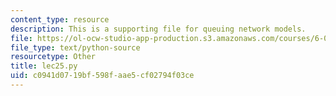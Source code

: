 ```yaml
---
content_type: resource
description: This is a supporting file for queuing network models.
file: https://ol-ocw-studio-app-production.s3.amazonaws.com/courses/6-00sc-introduction-to-computer-science-and-programming-spring-2011/c0941d0719bf598faae5cf02794f03ce_lec25.py
file_type: text/python-source
resourcetype: Other
title: lec25.py
uid: c0941d07-19bf-598f-aae5-cf02794f03ce
---
```


